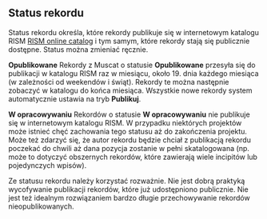 ## Status rekordu
Status rekordu określa, które rekordy publikuje się w internetowym katalogu RISM  [RISM online catalog](https://opac.rism.info/index.php?id=4) i tym samym, które rekordy stają się publicznie dostępne. Status można zmieniać ręcznie.

**Opublikowane**
Rekordy z Muscat o statusie **Opublikowane** przesyła się do publikacji w katalogu RISM raz w miesiącu, około 19. dnia każdego miesiąca (w zależności od weekendów i świąt). Rekordy te można następnie zobaczyć w katalogu do końca miesiąca. Wszystkie nowe rekordy system automatycznie ustawia na tryb **Publikuj**.

**W opracowywaniu**
Rekordów o statusie **W opracowywaniu** nie publikuje się w internetowym katalogu RISM.  W przypadku niektórych projektów może istnieć chęć zachowania tego statusu aż do zakończenia projektu. Może też zdarzyć się, że autor rekordu będzie chciał z publikacją rekordu poczekać do chwili aż dana pozycja zostanie w pełni skatalogowana (np. może to dotyczyć obszernych rekordów, które zawierają wiele incipitów lub pojedynczych wpisów).   

Ze statusu rekordu należy korzystać rozważnie. Nie jest dobrą praktyką wycofywanie publikacji rekordów, które już udostępniono publicznie. Nie jest też idealnym rozwiązaniem bardzo długie przechowywanie rekordów nieopublikowanych.

